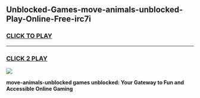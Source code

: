 
## Unblocked-Games-move-animals-unblocked-Play-Online-Free-irc7i
<h3>
<a href="https://premium76.site?title=move-animals-unblocked&ref=26A">CLICK TO PLAY</a></h3>
<hr>

<h3>
<a href="https://premium76.site?title=move-animals-unblocked&ref=26A">CLICK 2 PLAY</a>
  
</h3>

<a href="https://premium76.site?title=move-animals-unblocked&ref=26A"><img src="https://clearcache.store/games.png"></a>


**move-animals-unblocked games unblocked: Your Gateway to Fun and Accessible Online Gaming**
